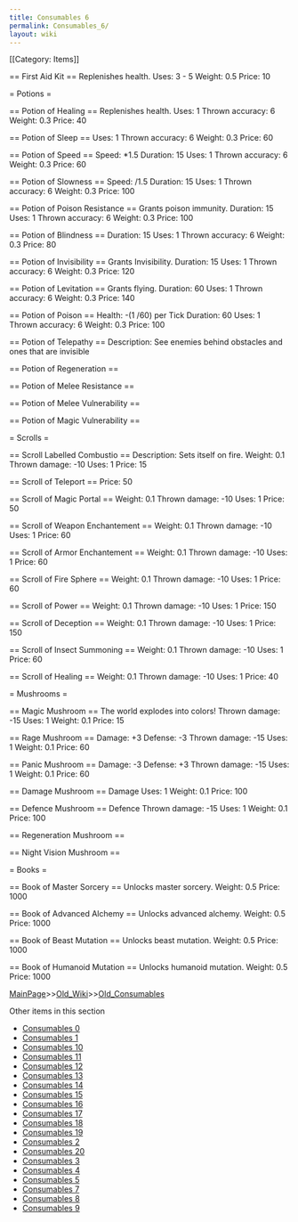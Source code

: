 ```yaml
---
title: Consumables 6
permalink: Consumables_6/
layout: wiki
---
```

[[Category: Items]]

== First Aid Kit ==
 Replenishes health.
 Uses: 3 - 5
 Weight: 0.5
 Price: 10

= Potions =

== Potion of Healing ==
 Replenishes health.
 Uses: 1
 Thrown accuracy: 6
 Weight: 0.3
 Price: 40

== Potion of Sleep ==
 Uses: 1
 Thrown accuracy: 6
 Weight: 0.3
 Price: 60

== Potion of Speed ==
 Speed: *1.5
 Duration: 15
 Uses: 1
 Thrown accuracy: 6
 Weight: 0.3
 Price: 60

== Potion of Slowness ==
 Speed: /1.5
 Duration: 15
 Uses: 1
 Thrown accuracy: 6
 Weight: 0.3
 Price: 100

== Potion of Poison Resistance ==
 Grants poison immunity.
 Duration: 15
 Uses: 1
 Thrown accuracy: 6
 Weight: 0.3
 Price: 100

== Potion of Blindness ==
 Duration: 15
 Uses: 1
 Thrown accuracy: 6
 Weight: 0.3
 Price: 80

== Potion of Invisibility ==
 Grants Invisibility.
 Duration: 15
 Uses: 1
 Thrown accuracy: 6
 Weight: 0.3
 Price: 120

== Potion of Levitation ==
 Grants flying.
 Duration: 60
 Uses: 1
 Thrown accuracy: 6
 Weight: 0.3
 Price: 140

== Potion of Poison ==
 Health: -(1 /60) per Tick
 Duration: 60
 Uses: 1
 Thrown accuracy: 6
 Weight: 0.3
 Price: 100

== Potion of Telepathy ==
 Description: See enemies behind obstacles and ones that are invisible

== Potion of Regeneration ==

== Potion of Melee Resistance ==

== Potion of Melee Vulnerability ==

== Potion of Magic Vulnerability ==

= Scrolls =

== Scroll Labelled Combustio ==
 Description: Sets itself on fire.
 Weight: 0.1
 Thrown damage: -10
 Uses: 1
 Price: 15

== Scroll of Teleport ==
 Price: 50

== Scroll of Magic Portal ==
 Weight: 0.1
 Thrown damage: -10
 Uses: 1
 Price: 50

== Scroll of Weapon Enchantement ==
 Weight: 0.1
 Thrown damage: -10
 Uses: 1
 Price: 60

== Scroll of Armor Enchantement ==
 Weight: 0.1
 Thrown damage: -10
 Uses: 1
 Price: 60

== Scroll of Fire Sphere ==
 Weight: 0.1
 Thrown damage: -10
 Uses: 1
 Price: 60

== Scroll of Power ==
 Weight: 0.1
 Thrown damage: -10
 Uses: 1
 Price: 150

== Scroll of Deception ==
 Weight: 0.1
 Thrown damage: -10
 Uses: 1
 Price: 150

== Scroll of Insect Summoning ==
 Weight: 0.1
 Thrown damage: -10
 Uses: 1
 Price: 60

== Scroll of Healing ==
 Weight: 0.1
 Thrown damage: -10
 Uses: 1
 Price: 40

= Mushrooms =

== Magic Mushroom ==
 The world explodes into colors!
 Thrown damage: -15
 Uses: 1
 Weight: 0.1
 Price: 15

== Rage Mushroom ==
 Damage: +3
 Defense: -3
 Thrown damage: -15
 Uses: 1
 Weight: 0.1
 Price: 60

== Panic Mushroom ==
 Damage: -3
 Defense: +3
 Thrown damage: -15
 Uses: 1
 Weight: 0.1
 Price: 60

== Damage Mushroom ==
 Damage
 Uses: 1
 Weight: 0.1
 Price: 100

== Defence Mushroom ==
 Defence
 Thrown damage: -15
 Uses: 1
 Weight: 0.1
 Price: 100

== Regeneration Mushroom ==

== Night Vision Mushroom ==

= Books =

== Book of Master Sorcery ==
 Unlocks master sorcery.
 Weight: 0.5
 Price: 1000

== Book of Advanced Alchemy ==
 Unlocks advanced alchemy.
 Weight: 0.5
 Price: 1000

== Book of Beast Mutation ==
 Unlocks beast mutation.
 Weight: 0.5
 Price: 1000

== Book of Humanoid Mutation ==
 Unlocks humanoid mutation.
 Weight: 0.5
 Price: 1000

[MainPage](/keeperrl_wiki/ "wikilink")>>[Old_Wiki](/keeperrl_wiki/Old_Wiki "wikilink")>>[Old_Consumables](/keeperrl_wiki/Old_Consumables "wikilink")

Other items in this section
-    [Consumables 0](/keeperrl_wiki/Consumables_0 "wikilink")
-    [Consumables 1](/keeperrl_wiki/Consumables_1 "wikilink")
-    [Consumables 10](/keeperrl_wiki/Consumables_10 "wikilink")
-    [Consumables 11](/keeperrl_wiki/Consumables_11 "wikilink")
-    [Consumables 12](/keeperrl_wiki/Consumables_12 "wikilink")
-    [Consumables 13](/keeperrl_wiki/Consumables_13 "wikilink")
-    [Consumables 14](/keeperrl_wiki/Consumables_14 "wikilink")
-    [Consumables 15](/keeperrl_wiki/Consumables_15 "wikilink")
-    [Consumables 16](/keeperrl_wiki/Consumables_16 "wikilink")
-    [Consumables 17](/keeperrl_wiki/Consumables_17 "wikilink")
-    [Consumables 18](/keeperrl_wiki/Consumables_18 "wikilink")
-    [Consumables 19](/keeperrl_wiki/Consumables_19 "wikilink")
-    [Consumables 2](/keeperrl_wiki/Consumables_2 "wikilink")
-    [Consumables 20](/keeperrl_wiki/Consumables_20 "wikilink")
-    [Consumables 3](/keeperrl_wiki/Consumables_3 "wikilink")
-    [Consumables 4](/keeperrl_wiki/Consumables_4 "wikilink")
-    [Consumables 5](/keeperrl_wiki/Consumables_5 "wikilink")
-    [Consumables 7](/keeperrl_wiki/Consumables_7 "wikilink")
-    [Consumables 8](/keeperrl_wiki/Consumables_8 "wikilink")
-    [Consumables 9](/keeperrl_wiki/Consumables_9 "wikilink")
